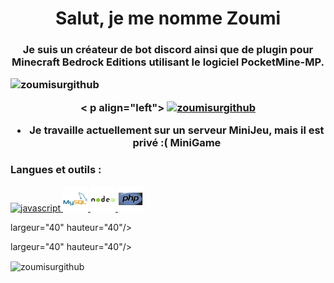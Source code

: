 <h1 align="center">Salut, je me nomme Zoumi</h1>
<h3 align="center">Je suis un créateur de bot discord ainsi que de plugin pour Minecraft Bedrock Editions utilisant le logiciel PocketMine-MP.</ h3>

<p align="left"> <img src="https://komarev.com/ghpvc/?username=zoumisurgithub&label=Profile%20views&color=0e75b6&style=flat" alt="zoumisurgithub" /> </p>

< p align="left"> <a href="https://github.com/ryo-ma/github-profile-trophy"><img src="https://github-profile-trophy.vercel.app/ ?username=zoumisurgithub" alt="zoumisurgithub" /></a> </p>

- Je travaille actuellement sur un serveur MiniJeu, mais il est privé :( **MiniGame**


<h3 align="left">Langues et outils :</h3>
<p align="left"> <a href="https://developer.mozilla.org/en-US/docs/Web/JavaScript" target="_blank"> <img src="https://raw. githubusercontent.com/devicons/devicon/master/icons/javascript/javascript-original.svg" alt="javascript" width="40" height="40"/> </a> <a href="https:// www.mysql.com/" target="_blank"> <img src="https://raw.githubusercontent.com/devicons/devicon/master/icons/mysql/mysql-original-wordmark.svg" alt="mysql " width="40" height="40"/> </a> <a href="https://nodejs.org" target="_blank"> <img src="https://raw.githubusercontent.com/devicons/devicon/master/icons/nodejs/nodejs-original-wordmark.svg" alt="nodejs" width="40" height="40"/> </a> <a href="https:// www.php.net" target="_blank"> <img src="https://raw.githubusercontent.com/devicons/devicon/master/icons/php/php-original.svg" alt="php" width= "40" hauteur="40"/> </a> </p>largeur="40" hauteur="40"/> </a> </p>largeur="40" hauteur="40"/> </a> </p>

<p><img align="center" src="https://github-readme-stats.vercel.app/api/top-langs?username=zoumisurgithub&show_icons=true&locale=en&layout=compact" alt="zoumisurgithub" /></p>

